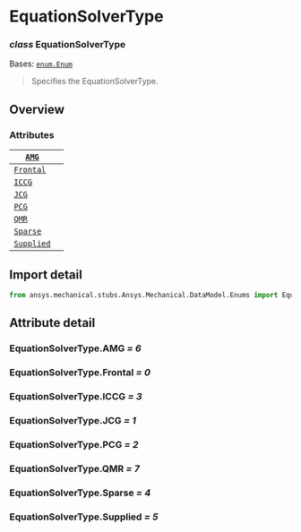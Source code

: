 <a id="equationsolvertype"></a>

# EquationSolverType

<a id="EquationSolverType"></a>

### *class* EquationSolverType

Bases: [`enum.Enum`](https://docs.python.org/3/library/enum.html#enum.Enum)

> Specifies the EquationSolverType.

> <!-- !! processed by numpydoc !! -->

<a id="overview"></a>

## Overview

### Attributes

| [`AMG`](#EquationSolverType.AMG)           |    |
|--------------------------------------------|----|
| [`Frontal`](#EquationSolverType.Frontal)   |    |
| [`ICCG`](#EquationSolverType.ICCG)         |    |
| [`JCG`](#EquationSolverType.JCG)           |    |
| [`PCG`](#EquationSolverType.PCG)           |    |
| [`QMR`](#EquationSolverType.QMR)           |    |
| [`Sparse`](#EquationSolverType.Sparse)     |    |
| [`Supplied`](#EquationSolverType.Supplied) |    |

<a id="import-detail"></a>

## Import detail

```python
from ansys.mechanical.stubs.Ansys.Mechanical.DataModel.Enums import EquationSolverType
```

<a id="attribute-detail"></a>

## Attribute detail

<a id="EquationSolverType.AMG"></a>

### EquationSolverType.AMG *= 6*

<a id="EquationSolverType.Frontal"></a>

### EquationSolverType.Frontal *= 0*

<a id="EquationSolverType.ICCG"></a>

### EquationSolverType.ICCG *= 3*

<a id="EquationSolverType.JCG"></a>

### EquationSolverType.JCG *= 1*

<a id="EquationSolverType.PCG"></a>

### EquationSolverType.PCG *= 2*

<a id="EquationSolverType.QMR"></a>

### EquationSolverType.QMR *= 7*

<a id="EquationSolverType.Sparse"></a>

### EquationSolverType.Sparse *= 4*

<a id="EquationSolverType.Supplied"></a>

### EquationSolverType.Supplied *= 5*
